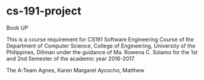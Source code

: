 # cs-191-project
Book UP

This is a course requirement for CS191 Software Engineering Course of the Department of Computer Science, College of Engineering, University of the Philippines, Diliman under the guidance of Ma. Rowena C. Solamo for the 1st and 2nd Semester of the academic year 2016-2017.

The A-Team
Agnes, Karen Margaret
Aycocho, Matthew 
